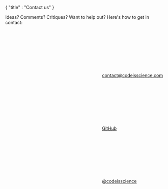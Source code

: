 {
    "title" : "Contact us"
}

Ideas? Comments? Critiques? Want to help out? Here's how to get in contact:

<svg class="icon icon-mail"><use xlink:href="/symbol-defs.svg#icon-mail"></use></svg> [contact@codeisscience.com](mailto:contact@codeisscience.com)

<svg class="icon icon-github"><use xlink:href="/symbol-defs.svg#icon-github"></use></svg> [GitHub](https://github.com/yochannah/code-is-science/)

<svg class="icon icon-twitter"><use xlink:href="/symbol-defs.svg#icon-twitter"></use></svg> [@codeisscience](https://twitter.com/codeisscience/)